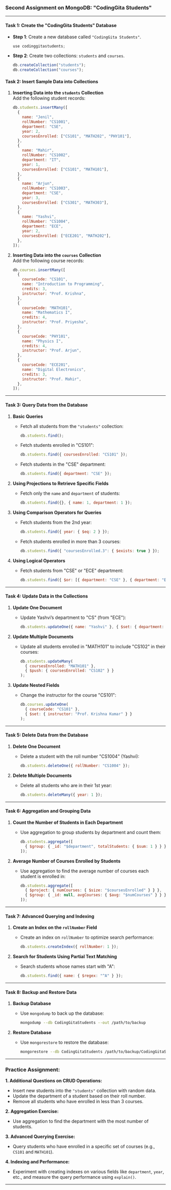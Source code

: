 ### Second Assignment on MongoDB: "CodingGita Students"

---

#### **Task 1: Create the "CodingGita Students" Database**

- **Step 1**: Create a new database called `"CodingGita Students"`.

  ```js
  use codinggitastudents;
  ```

- **Step 2**: Create two collections: `students` and `courses`.
  ```js
  db.createCollection("students");
  db.createCollection("courses");
  ```

#### **Task 2: Insert Sample Data into Collections**

1. **Inserting Data into the `students` Collection**  
   Add the following student records:

   ```js
   db.students.insertMany([
     {
       name: "Jenil",
       rollNumber: "CS1001",
       department: "CSE",
       year: 2,
       coursesEnrolled: ["CS101", "MATH202", "PHY101"],
     },
     {
       name: "Mahir",
       rollNumber: "CS1002",
       department: "IT",
       year: 1,
       coursesEnrolled: ["CS101", "MATH101"],
     },
     {
       name: "Arjun",
       rollNumber: "CS1003",
       department: "CSE",
       year: 3,
       coursesEnrolled: ["CS301", "MATH303"],
     },
     {
       name: "Yashvi",
       rollNumber: "CS1004",
       department: "ECE",
       year: 2,
       coursesEnrolled: ["ECE201", "MATH202"],
     },
   ]);
   ```

2. **Inserting Data into the `courses` Collection**  
   Add the following course records:
   ```js
   db.courses.insertMany([
     {
       courseCode: "CS101",
       name: "Introduction to Programming",
       credits: 3,
       instructor: "Prof. Krishna",
     },
     {
       courseCode: "MATH101",
       name: "Mathematics I",
       credits: 4,
       instructor: "Prof. Priyesha",
     },
     {
       courseCode: "PHY101",
       name: "Physics I",
       credits: 4,
       instructor: "Prof. Arjun",
     },
     {
       courseCode: "ECE201",
       name: "Digital Electronics",
       credits: 3,
       instructor: "Prof. Mahir",
     },
   ]);
   ```

---

#### **Task 3: Query Data from the Database**

1. **Basic Queries**

   - Fetch all students from the `"students"` collection:
     ```js
     db.students.find();
     ```
   - Fetch students enrolled in "CS101":
     ```js
     db.students.find({ coursesEnrolled: "CS101" });
     ```
   - Fetch students in the "CSE" department:
     ```js
     db.students.find({ department: "CSE" });
     ```

2. **Using Projections to Retrieve Specific Fields**

   - Fetch only the `name` and `department` of students:
     ```js
     db.students.find({}, { name: 1, department: 1 });
     ```

3. **Using Comparison Operators for Queries**

   - Fetch students from the 2nd year:
     ```js
     db.students.find({ year: { $eq: 2 } });
     ```
   - Fetch students enrolled in more than 3 courses:
     ```js
     db.students.find({ "coursesEnrolled.3": { $exists: true } });
     ```

4. **Using Logical Operators**
   - Fetch students from "CSE" or "ECE" department:
     ```js
     db.students.find({ $or: [{ department: "CSE" }, { department: "ECE" }] });
     ```

---

#### **Task 4: Update Data in the Collections**

1. **Update One Document**

   - Update Yashvi’s department to "CS" (from "ECE"):
     ```js
     db.students.updateOne({ name: "Yashvi" }, { $set: { department: "CS" } });
     ```

2. **Update Multiple Documents**

   - Update all students enrolled in "MATH101" to include "CS102" in their courses:
     ```js
     db.students.updateMany(
       { coursesEnrolled: "MATH101" },
       { $push: { coursesEnrolled: "CS102" } }
     );
     ```

3. **Update Nested Fields**
   - Change the instructor for the course "CS101":
     ```js
     db.courses.updateOne(
       { courseCode: "CS101" },
       { $set: { instructor: "Prof. Krishna Kumar" } }
     );
     ```

---

#### **Task 5: Delete Data from the Database**

1. **Delete One Document**

   - Delete a student with the roll number "CS1004" (Yashvi):
     ```js
     db.students.deleteOne({ rollNumber: "CS1004" });
     ```

2. **Delete Multiple Documents**
   - Delete all students who are in their 1st year:
     ```js
     db.students.deleteMany({ year: 1 });
     ```

---

#### **Task 6: Aggregation and Grouping Data**

1. **Count the Number of Students in Each Department**

   - Use aggregation to group students by department and count them:
     ```js
     db.students.aggregate([
       { $group: { _id: "$department", totalStudents: { $sum: 1 } } },
     ]);
     ```

2. **Average Number of Courses Enrolled by Students**
   - Use aggregation to find the average number of courses each student is enrolled in:
     ```js
     db.students.aggregate([
       { $project: { numCourses: { $size: "$coursesEnrolled" } } },
       { $group: { _id: null, avgCourses: { $avg: "$numCourses" } } },
     ]);
     ```

---

#### **Task 7: Advanced Querying and Indexing**

1. **Create an Index on the `rollNumber` Field**

   - Create an index on `rollNumber` to optimize search performance:
     ```js
     db.students.createIndex({ rollNumber: 1 });
     ```

2. **Search for Students Using Partial Text Matching**
   - Search students whose names start with "A":
     ```js
     db.students.find({ name: { $regex: "^A" } });
     ```

---

#### **Task 8: Backup and Restore Data**

1. **Backup Database**

   - Use `mongodump` to back up the database:
     ```bash
     mongodump --db CodingGitaStudents --out /path/to/backup
     ```

2. **Restore Database**
   - Use `mongorestore` to restore the database:
     ```bash
     mongorestore --db CodingGitaStudents /path/to/backup/CodingGitaStudents
     ```

---

### **Practice Assignment:**

**1. Additional Questions on CRUD Operations:**

- Insert new students into the `"students"` collection with random data.
- Update the department of a student based on their roll number.
- Remove all students who have enrolled in less than 3 courses.

**2. Aggregation Exercise:**

- Use aggregation to find the department with the most number of students.

**3. Advanced Querying Exercise:**

- Query students who have enrolled in a specific set of courses (e.g., `CS101` and `MATH101`).

**4. Indexing and Performance:**

- Experiment with creating indexes on various fields like `department`, `year`, etc., and measure the query performance using `explain()`.

---
